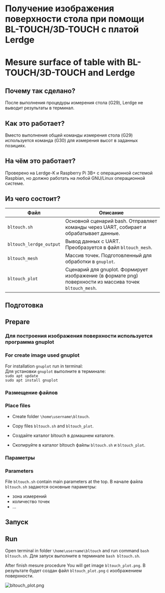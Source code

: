 # Получение изображения поверхности стола при помощи BL-TOUCH/3D-TOUCH с платой Lerdge
# Mesure surface of table with BL-TOUCH/3D-TOUCH and Lerdge

## Почему так сделано?

После выполнения процедуры измерения стола (G29), Lerdge не выводит результаты в терминал.

## Как это работает?
Вместо выполнения общей команды измерения стола (G29) используется команда (G30) для измерения высот в заданных позициях.

## На чём это работает?
Проверено на Lerdge-K и Raspberry Pi 3B+ с операционной системой Raspbian, но должно работать на любой GNU/Linux операционной системе.

## Из чего состоит?
| Файл | Описание |
| ---- | -------- |
| `bltouch.sh` | Основной сценарий bash. Отправляет команды через UART, собирает и обрабатывает данные.|
| `bltouch_lerdge_output` | Вывод данных с UART. Преобразуется в файл `bltouch_mesh`. |
| `bltouch_mesh` | Массив точек. Подготовленный для обработки в `gnuplot`. |
| `bltouch_plot` | Сценарий для gnuplot. Формирует изображение (в формате png) поверхности из массива точек `bltouch_mesh`. |

## Подготовка
## Prepare

### Для построения изображения поверхности используется программа gnuplot
### For create image used gnuplot

For installation `gnuplot` run in terminal:  
Для установки `gnuplot` выполните в терминале:  
`sudo apt update`  
`sudo apt install gnuplot`

### Размещение файлов
### Place files
- Create folder `\home\username\bltouch`.
- Copy files `bltouch.sh` and `bltouch_plot`.

- Создайте каталог bltouch в домашнем каталоге.
- Скопируйте в каталог bltouch файлы `bltouch.sh` и `bltouch_plot`.

### Параметры
### Parameters
File `bltouch.sh` contain main parameters at the top.
В начале файла `bltouch.sh` задаются основные параметры:
- зона измерений
- количество точек
- ...

## Запуск
## Run
Open terminal in folder `\home\username\bltouch` and run command `bash bltouch.sh`.
Для запуск выполните в терминале `bash bltouch.sh`.

After finish mesure procedure You will get image `bltouch_plot.png`.
В результате будет создан файл `bltouch_plot.png` с изображением поверхности.

![bltouch_plot.png](https://github.com/demonlibra/uni/blob/master/bltouch/bltouch_plot.png)
